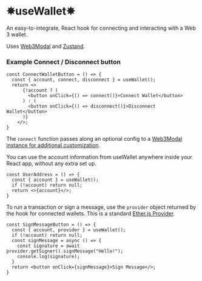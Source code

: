# ✵useWallet✵

An easy-to-integrate, React hook for connecting and interacting with a Web 3 wallet.

Uses [Web3Modal](https://github.com/Web3Modal/web3modal) and [Zustand](https://github.com/pmndrs/zustand).

### Example Connect / Disconnect button

```
const ConnectWalletButton = () => {
  const { account, connect, disconnect } = useWallet();
  return <>
      {!account ? (
        <button onClick={() => connect()}>Connect Wallet</button>
      ) : (
        <button onClick={() => disconnect()}>Disconnect Wallet</button>
      )}
    </>;
}
```

The `connect` function passes along an optional config to a [Web3Modal instance for additional customization](https://github.com/Web3Modal/web3modal#usage).

You can use the account information from useWallet anywhere inside your React app, without any extra set up.

```
const UserAddress = () => {
  const { account } = useWallet();
  if (!account) return null;
  return <>{account}</>;
}

```

To run a transaction or sign a message, use the `provider` object returned by the hook for connected wallets. This is a standard [Ether.js Provider](https://docs.ethers.io/v5/api/providers/provider/).

```
const SignMessageButton = () => {
  const { account, provider } = useWallet();
  if (!account) return null;
  const signMessage = async () => {
    const signature = await provider.getSigner().signMessage("Hello!");
    console.log(signature);
  }
  return <button onClick={signMessage}>Sign Message</>;
}

```
